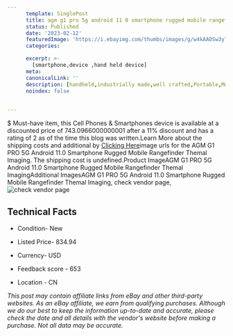 ```yaml
---
      template: SinglePost
      title: agm g1 pro 5g android 11 0 smartphone rugged mobile rangefinder themal imaging
      status: Published
      date: '2023-02-12'
      featuredImage: 'https://i.ebayimg.com/thumbs/images/g/w4kAAOSw3yliIYh1/s-l225.jpg'
      categories: 

      excerpt: >-
        [smartphone,device ,hand held device]
      meta:
      canonicalLink: ''
      description: [handheld,industrially made,well crafted,Portable,Mobile,Compact,Convenient,Lightweight,Maneuverable,Man-portable,Miniature,Carriable,Hand-held,Light,Holdable,Transportable,Mobile device,Pocket-sized,On-the-go,Wireless,Cordless,Compact size,Convenient size, smartphone,device ,hand held device]
      noindex: false

        
---
```

$
    Must-have item, this Cell Phones & Smartphones device is available at a discounted price of 743.0966000000001 after a 11% discount and has a rating of 2 as of the time this blog was written.Learn More about the shipping costs and additional by [Clicking Here](https://www.ebay.com/itm/175195015488?hash=item28ca6fc940%3Ag%3Aw4kAAOSw3yliIYh1&mkevt=1&mkcid=1&mkrid=711-53200-19255-0&campid=%253CePNCampaignId%253E&customid=%253CreferenceId%253E&toolid=10049)image urls for the AGM G1 PRO 5G Android 11.0 Smartphone Rugged Mobile Rangefinder Themal Imaging. The shipping cost is undefined.Product ImageAGM G1 PRO 5G Android 11.0 Smartphone Rugged Mobile Rangefinder Themal ImagingAdditional ImagesAGM G1 PRO 5G Android 11.0 Smartphone Rugged Mobile Rangefinder Themal Imaging, check vendor page, ![check vendor page](https://origin-galleryplus.ebayimg.com/ws/web/175195015488_2_0_1/225x225.jpg,https://origin-galleryplus.ebayimg.com/ws/web/175195015488_3_0_1/225x225.jpg,https://origin-galleryplus.ebayimg.com/ws/web/175195015488_4_0_1/225x225.jpg,https://origin-galleryplus.ebayimg.com/ws/web/175195015488_5_0_1/225x225.jpg,https://origin-galleryplus.ebayimg.com/ws/web/175195015488_6_0_1/225x225.jpg,https://origin-galleryplus.ebayimg.com/ws/web/175195015488_7_0_1/225x225.jpg,https://origin-galleryplus.ebayimg.com/ws/web/175195015488_8_0_1/225x225.jpg,https://origin-galleryplus.ebayimg.com/ws/web/175195015488_9_0_1/225x225.jpg,https://origin-galleryplus.ebayimg.com/ws/web/175195015488_10_0_1/225x225.jpg,https://origin-galleryplus.ebayimg.com/ws/web/175195015488_11_0_1/225x225.jpg,https://origin-galleryplus.ebayimg.com/ws/web/175195015488_12_0_1/225x225.jpg)
    
    

 ## Technical Facts 



     
      

 - Condition- New 


      

 - Listed Price- 834.94 


      

 - Currency- USD 


      

 - Feedback score - 653 


      

 - Location - CN 


      
      

 *_This post may contain affiliate links from eBay and other third-party websites. As an eBay affiliate, we earn from qualifying purchases. Although we do our best to keep the information up-to-date and accurate, please check the date and all details with the vendor's website before making a purchase. Not all data may be accurate._*



    
    
    
    
    